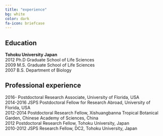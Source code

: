 ```yaml
---
title: "experience"
bg: white
color: dark
fa-icon: briefcase
---
```

## Education
**Tohoku University Japan**  
2012 Ph.D Graduate School of Life Sciences  
2009 M.S. Graduate School of Life Sciences  
2007 B.S. Department of Biology  

## Professional experience
2016- Postdoctoral Research Associate, University of Florida, USA  
2014-2016 JSPS Postdoctoral Fellow for Research Abroad, University of Florida, USA  
2012-2014 Postdoctoral Research Fellow, Xishuangbanna Tropical Botanical Garden, Chinese Academy of Sciences, China  
2012 Postdoctoral Research Fellow, Tohoku University, Japan  
2010-2012 JSPS Research Fellow, DC2, Tohoku University, Japan
